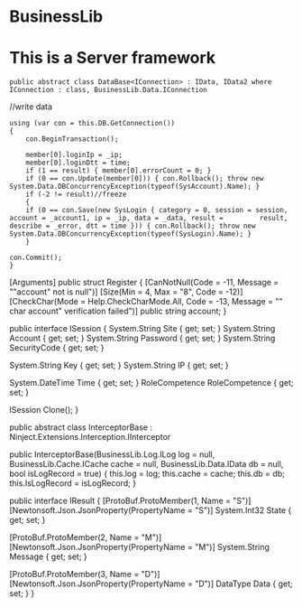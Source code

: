 # BusinessLib

# This is a Server framework

    public abstract class DataBase<IConnection> : IData, IData2 where IConnection : class, BusinessLib.Data.IConnection

//write data

    using (var con = this.DB.GetConnection())
    {
        con.BeginTransaction();

        member[0].loginIp = _ip;
        member[0].loginDtt = time;
        if (1 == result) { member[0].errorCount = 0; }
        if (0 == con.Update(member[0])) { con.Rollback(); throw new System.Data.DBConcurrencyException(typeof(SysAccount).Name); }
        if (-2 != result)//freeze
        {
        if (0 == con.Save(new SysLogin { category = 0, session = session, account = _account1, ip = _ip, data = _data, result =         result, describe = _error, dtt = time })) { con.Rollback(); throw new System.Data.DBConcurrencyException(typeof(SysLogin).Name); }
        }

    con.Commit();
    }

[Arguments]
public struct Register
{
  [CanNotNull(Code = -11, Message = "\"account\" not is null")]
  [Size(Min = 4, Max = "8", Code = -12)]
  [CheckChar(Mode = Help.CheckCharMode.All, Code = -13, Message = "\" char account\" verification failed")]
  public string account;
}

public interface ISession
{
  System.String Site { get; set; }
  System.String Account { get; set; }
  System.String Password { get; set; }
  System.String SecurityCode { get; set; }

  System.String Key { get; set; }
  System.String IP { get; set; }

  System.DateTime Time { get; set; }
  RoleCompetence RoleCompetence { get; set; }

  ISession Clone();
}

public abstract class InterceptorBase : Ninject.Extensions.Interception.IInterceptor

public InterceptorBase(BusinessLib.Log.ILog log = null, BusinessLib.Cache.ICache cache = null, BusinessLib.Data.IData db = null, bool isLogRecord = true)
{
  this.log = log;
  this.cache = cache;
  this.db = db;
  this.IsLogRecord = isLogRecord;
}

 public interface IResult<DataType>
{
  [ProtoBuf.ProtoMember(1, Name = "S")]
  [Newtonsoft.Json.JsonProperty(PropertyName = "S")]
  System.Int32 State { get; set; }

  [ProtoBuf.ProtoMember(2, Name = "M")]
  [Newtonsoft.Json.JsonProperty(PropertyName = "M")]
  System.String Message { get; set; }

  [ProtoBuf.ProtoMember(3, Name = "D")]
  [Newtonsoft.Json.JsonProperty(PropertyName = "D")]
  DataType Data { get; set; }
}
